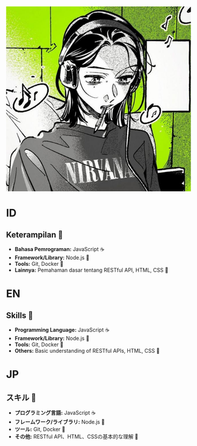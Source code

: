 ![Foto Profil Saya](profile.jpg)

# ID

## Keterampilan 💪

*   **Bahasa Pemrograman:** JavaScript ☕
*   **Framework/Library:** Node.js 🚀
*   **Tools:** Git, Docker 🐳
*   **Lainnya:** Pemahaman dasar tentang RESTful API, HTML, CSS 🎨

# EN

## Skills 💪

*   **Programming Language:** JavaScript ☕
*   **Framework/Library:** Node.js 🚀
*   **Tools:** Git, Docker 🐳
*   **Others:** Basic understanding of RESTful APIs, HTML, CSS 🎨

# JP

## スキル 💪

*   **プログラミング言語:** JavaScript ☕
*   **フレームワーク/ライブラリ:** Node.js 🚀
*   **ツール:** Git, Docker 🐳
*   **その他:** RESTful API、HTML、CSSの基本的な理解 🎨
